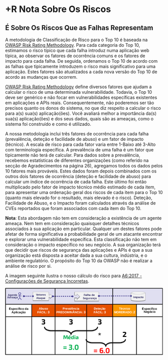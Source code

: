 # +R Nota Sobre Os Riscos

## É Sobre Os Riscos Que as Falhas Representam

A metodologia de Classificação de Risco para o Top 10 é baseada na [OWASP Risk
Rating Methodology][0xc01]. Para cada categoria do Top 10, estimamos o risco
típico que cada falha introduz numa aplicação web típica, ao observar os fatores
de ocorrência comuns e os fatores de impacto para cada falha. De seguida,
ordenamos o Top 10 de acordo com as falhas que tipicamente introduzem o risco
mais significativo para uma aplicação. Estes fatores são atualizados a cada nova
versão do Top 10 de acordo as mudanças que ocorrem.

[OWASP Risk Rating Methodology][0xc01] define diversos fatores que ajudam a
calcular o risco de uma determinada vulnerabilidade. Todavia, o Top 10 deve ser
genérico e não focar em vulnerabilidades específicas existentes em aplicações e
APIs reais. Consequentemente, não poderemos ser tão precisos quanto os donos do
sistema, no que diz respeito a calcular o risco para a(s) sua(s) aplicação(ões).
Você avaliará melhor a importância da(s) sua(s) aplicação(ões) e dos seus dados,
quais são as ameaças, como o sistema foi construído e como é utilizado.

A nossa metodologia inclui três fatores de ocorrência para cada falha
(prevalência, deteção e facilidade de abuso) e um fator de impacto (técnico). A
escala de risco para cada fator varia entre 1-Baixo até 3-Alto com terminologia
específica. A prevalência de uma falha é um fator que tipicamente não terá de
calcular. Para dados sobre a prevalência, recebemos estatísticas de diferentes
organizações (como referido na secção de Agradecimentos na página 26), agregamos
todos os dados pelos 10 fatores mais prováveis. Estes dados foram depois
combinados com os outros dois fatores de ocorrência (deteção e facilidade de
abuso) para calcular um índice de ocorrência de cada falha. Este último foi
então multiplicado pelo fator de impacto técnico médio estimado de cada item,
para apresentar uma ordenação geral dos riscos de cada item para o Top 10
(quanto mais elevado for o resultado, mais elevado é o risco). Deteção,
Facilidade de Abuso, e o Impacto foram calculados através da análise de CVEs
reportados que foram associados com cada item do Top 10.

**Nota**: Esta abordagem não tem em consideração a existência de um agente ameaça.
Nem tem em consideração quaisquer detalhes técnicos associados à sua aplicação
em particular. Qualquer um destes fatores pode afetar de forma significativa a
probabilidade geral de um atacante encontrar e explorar uma vulnerabilidade
específica. Esta classificação não tem em consideração o impacto específico no
seu negócio. A sua organização terá que decidir que riscos de segurança das
aplicações e APIs é que a sua organização está disposta a aceitar dada a sua
cultura, indústria, e o ambiente regulatório. O propósito do Top 10 da OWASP não
é realizar a análise de risco por si.

A imagem seguinte ilustra o nosso cálculo do risco para [A6:2017 - Configurações
de Segurança Incorretas][0xc02].

![Risk Calculation for A6:2017-Security Misconfiguration][0xc03]

[0xc01]: https://owasp.org/www-community/OWASP_Risk_Rating_Methodology
[0xc02]: ./0xa6-security-misconfiguration.md
[0xc03]: images/0xc0-risk-explanation.png

